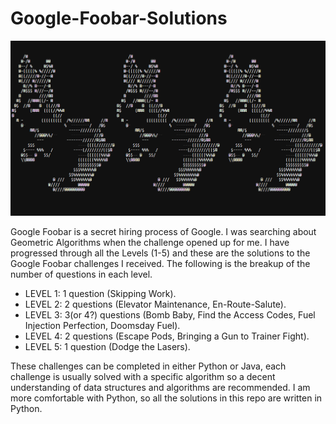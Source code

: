# Google-Foobar-Solutions
<img src = "Screenshot 2023-07-11 095845.png">

Google Foobar is a secret hiring process of Google. I was searching about Geometric Algorithms when the challenge opened up for me. I have progressed through all the Levels (1-5) and these are the solutions to the Google Foobar challenges I received. The following is the breakup of the number of questions in each level.
* LEVEL 1: 1 question (Skipping Work).
* LEVEL 2: 2 questions (Elevator Maintenance, En-Route-Salute).
* LEVEL 3: 3(or 4?) questions (Bomb Baby, Find the Access Codes, Fuel Injection Perfection, Doomsday Fuel).
* LEVEL 4: 2 questions (Escape Pods, Bringing a Gun to Trainer Fight).
* LEVEL 5: 1 question (Dodge the Lasers).

These challenges can be completed in either Python or Java, each challenge is usually solved with a specific algorithm so a decent understanding of data structures and algorithms are recommended. I am more comfortable with Python, so all the solutions in this repo are written in Python.
